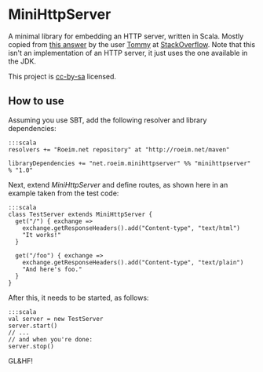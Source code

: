 # MiniHttpServer

A minimal library for embedding an HTTP server, written in Scala. Mostly copied from
[this answer](http://stackoverflow.com/a/6432180/2935) by the user [Tommy](http://stackoverflow.com/users/52898/tommy)
at [StackOverflow](http://stackoverflow). Note that this isn't an implementation of an HTTP server, it just uses the one available in the JDK.

This project is [cc-by-sa](http://creativecommons.org/licenses/by-sa/2.5/) licensed.

## How to use

Assuming you use SBT, add the following resolver and library dependencies:

    :::scala
    resolvers += "Roeim.net repository" at "http://roeim.net/maven"

    libraryDependencies += "net.roeim.minihttpserver" %% "minihttpserver" % "1.0"


Next, extend *MiniHttpServer* and define routes, as shown here in an example taken from the test code:

    :::scala
    class TestServer extends MiniHttpServer {
      get("/") { exchange => 
        exchange.getResponseHeaders().add("Content-type", "text/html")
        "It works!"
      }

      get("/foo") { exchange =>
        exchange.getResponseHeaders().add("Content-type", "text/plain")
        "And here's foo."
      }
    }

After this, it needs to be started, as follows:

    :::scala
    val server = new TestServer
    server.start()
    // ...
    // and when you're done:
    server.stop()

GL&HF!
